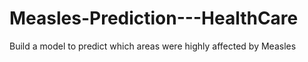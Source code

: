 # Measles-Prediction---HealthCare
Build a model to predict which areas were highly affected by Measles
